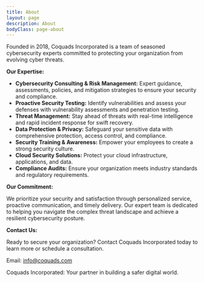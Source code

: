 ```yaml
---
title: About
layout: page
description: About
bodyClass: page-about
---
```

Founded in 2018, Coquads Incorporated is a team of seasoned cybersecurity experts committed to protecting your organization from evolving cyber threats.

**Our Expertise:**

- **Cybersecurity Consulting & Risk Management:** Expert guidance, assessments, policies, and mitigation strategies to ensure your security and compliance.
- **Proactive Security Testing:** Identify vulnerabilities and assess your defenses with vulnerability assessments and penetration testing.
- **Threat Management:** Stay ahead of threats with real-time intelligence and rapid incident response for swift recovery.
- **Data Protection & Privacy:** Safeguard your sensitive data with comprehensive protection, access control, and compliance.
- **Security Training & Awareness:** Empower your employees to create a strong security culture.
- **Cloud Security Solutions:** Protect your cloud infrastructure, applications, and data.
- **Compliance Audits:** Ensure your organization meets industry standards and regulatory requirements.

**Our Commitment:**

We prioritize your security and satisfaction through personalized service, proactive communication, and timely delivery. Our expert team is dedicated to helping you navigate the complex threat landscape and achieve a resilient cybersecurity posture.

**Contact Us:**

Ready to secure your organization? Contact Coquads Incorporated today to learn more or schedule a consultation.

Email: info@coquads.com

Coquads Incorporated: Your partner in building a safer digital world.
